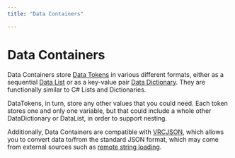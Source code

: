 ```yaml
---
title: "Data Containers"

---
```


# Data Containers

Data Containers store [Data Tokens](/creators.vrchat.com/worlds/udon/data-containers/data-tokens) in various different formats, either as a sequential [Data List](/creators.vrchat.com/worlds/udon/data-containers/data-lists) or as a key-value pair [Data Dictionary](/creators.vrchat.com/worlds/udon/data-containers/data-dictionaries). They are functionally similar to C# Lists and Dictionaries.

DataTokens, in turn, store any other values that you could need. Each token stores one and only one variable, but that could include a whole other DataDictionary or DataList, in order to support nesting.

Additionally, Data Containers are compatible with [VRCJSON](/creators.vrchat.com/worlds/udon/data-containers/vrcjson), which allows you to convert data to/from the standard JSON format, which may come from external sources such as [remote string loading](/creators.vrchat.com/worlds/udon/string-loading).